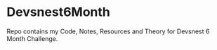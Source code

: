# Devsnest6Month
Repo contains my Code, Notes, Resources and Theory for Devsnest 6 Month Challenge.



